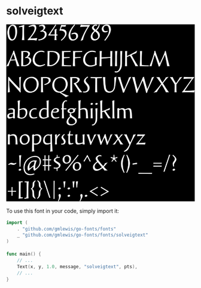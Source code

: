 # solveigtext

![solveigtext](solveigtext.png)

To use this font in your code, simply import it:

```go
import (
	. "github.com/gmlewis/go-fonts/fonts"
	_ "github.com/gmlewis/go-fonts/fonts/solveigtext"
)

func main() {
	// ...
	Text(x, y, 1.0, message, "solveigtext", pts),
	// ...
}
```
